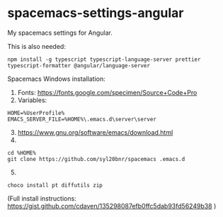 # spacemacs-settings-angular

My spacemacs settings for Angular.

This is also needed:

```
npm install -g typescript typescript-language-server prettier typescript-formatter @angular/language-server
```

Spacemacs Windows installation:
1) Fonts: https://fonts.google.com/specimen/Source+Code+Pro
2) Variables:
```
HOME=%UserProfile%
EMACS_SERVER_FILE=%HOME%\.emacs.d\server\server
```
3) https://www.gnu.org/software/emacs/download.html
4)
```
cd %HOME%
git clone https://github.com/syl20bnr/spacemacs .emacs.d
```
5) 
```choco install pt diffutils zip ```

(Full install instructions: https://gist.github.com/cdaven/135298087efb0ffc5dab93fd56249b38 )

